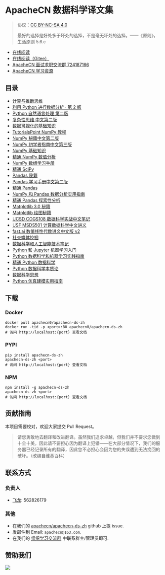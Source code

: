 # ApacheCN 数据科学译文集

> 协议：[CC BY-NC-SA 4.0](http://creativecommons.org/licenses/by-nc-sa/4.0/)
> 
> 最好的选择是好处多于坏处的选择，不是毫无坏处的选择。——《原则》，生活原则 5.6.c

* [在线阅读](https://ds.apachecn.org)
* [在线阅读（Gitee）](https://apachecn.gitee.io/apachecn-ds-zh/)
* [ApacheCN 面试求职交流群 724187166](https://jq.qq.com/?_wv=1027&k=54ujcL3)
* [ApacheCN 学习资源](http://www.apachecn.org/)

## 目录

+   [计算与推断思维](docs/data8-textbook-zh/SUMMARY.md)
+   [利用 Python 进行数据分析 · 第 2 版](docs/pyda-2e-zh/SUMMARY.md)
+   [Python 自然语言处理 第二版](docs/nlp-py-2e/SUMMARY.md)
+   [复杂性思维 中文第二版](docs/think-comp-2e-zh/SUMMARY.md)
+   [数据可视化的基础知识](docs/dataviz-zh/SUMMARY.md)
+   [TutorialsPoint NumPy 教程](docs/tutorialspoint-numpy.md)
+   [NumPy 秘籍中文第二版](docs/numpy-cookbook-2e/SUMMARY.md)
+   [NumPy 初学者指南中文第三版](docs/numpy-beginners-guide-3e/SUMMARY.md)
+   [NumPy 基础知识](docs/numpy-essentials/SUMMARY.md)
+   [精通 NumPy 数值分析](docs/master-num-comp-numpy/SUMMARY.md)
+   [NumPy 数组学习手册](docs/learn-numpy-array/SUMMARY.md)
+   [精通 SciPy](docs/master-scipy/SUMMARY.md)
+   [Pandas 秘籍](docs/pandas-cookbook/SUMMARY.md)
+   [Pandas 学习手册中文第二版](docs/learning-pandas-2e/SUMMARY.md)
+   [精通 Pandas](docs/master-pandas/SUMMARY.md)
+   [NumPy 和 Pandas 数据分析实用指南](docs/handson-data-analysis-numpy-pandas/SUMMARY.md)
+   [精通 Pandas 探索性分析](docs/master-exp-analysis-pandas/SUMMARY.md)
+   [Matplotlib 3.0 秘籍](docs/matplotlib-30-cookbook/SUMMARY.md)
+   [Matplotlib 绘图秘籍](docs/matplotlib-plot-cookbook/SUMMARY.md)
+   [UCSD COGS108 数据科学实战中文笔记](docs/ucsd-cogs108-notes/SUMMARY.md)
+   [USF MSDS501 计算数据科学中文讲义](docs/usf-msds501-notes/SUMMARY.md)
+   [fast.ai 数值线性代数讲义中文版 v2](docs/fastai-num-linalg-v2/SUMMARY.md)
+   [社交媒体挖掘](docs/social-media-mining/SUMMARY.md)
+   [数据科学和人工智能技术笔记](docs/ds-ai-tech-notes/SUMMARY.md)
+   [Python 和 Jupyter 机器学习入门](docs/begin-ds-py-jupyter/SUMMARY.md)
+   [Python 数据科学和机器学习实践指南](docs/handson-ds-py-ml/SUMMARY.md)
+   [精通 Python 数据科学](docs/master-py-ds/SUMMARY.md)
+   [Python 数据科学本质论](docs/py-ds-essentials/SUMMARY.md)
+   [数据科学思想](docs/thoughtful-ds/SUMMARY.md)
+   [Python 仿真建模实用指南](docs/handson-simu-mod-py/SUMMARY.md)

## 下载

### Docker

```
docker pull apachecn0/apachecn-ds-zh
docker run -tid -p <port>:80 apachecn0/apachecn-ds-zh
# 访问 http://localhost:{port} 查看文档
```

### PYPI

```
pip install apachecn-ds-zh
apachecn-ds-zh <port>
# 访问 http://localhost:{port} 查看文档
```

### NPM

```
npm install -g apachecn-ds-zh
apachecn-ds-zh <port>
# 访问 http://localhost:{port} 查看文档
```

## 贡献指南

本项目需要校对，欢迎大家提交 Pull Request。

> 请您勇敢地去翻译和改进翻译。虽然我们追求卓越，但我们并不要求您做到十全十美，因此请不要担心因为翻译上犯错——在大部分情况下，我们的服务器已经记录所有的翻译，因此您不必担心会因为您的失误遭到无法挽回的破坏。（改编自维基百科）

## 联系方式

### 负责人

* [飞龙](https://github.com/wizardforcel): 562826179

### 其他

*   在我们的 [apachecn/apachecn-ds-zh](https://github.com/apachecn/apachecn-ds-zh) github 上提 issue.
*   发邮件到 Email: `apachecn@163.com`.
*   在我们的 [组织学习交流群](http://www.apachecn.org/organization/348.html) 中联系群主/管理员即可.

## 赞助我们

![](https://imgconvert.csdnimg.cn/aHR0cDovL2hvbWUuYXBhY2hlY24ub3JnL2ltZy9hYm91dC9kb25hdGUuanBn?x-oss-process=image/format,png)
